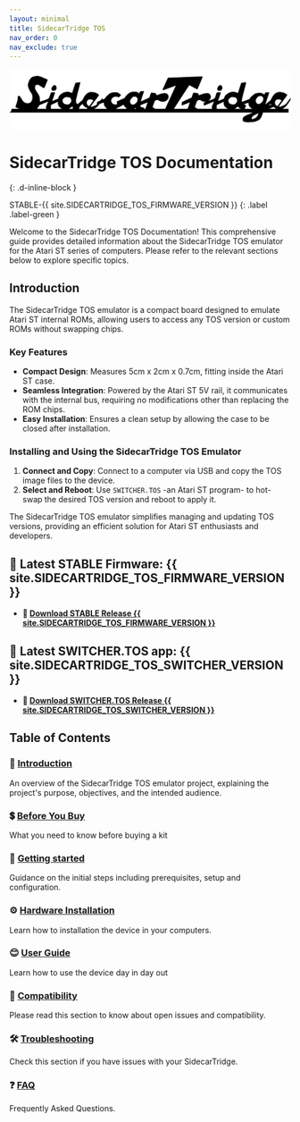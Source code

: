 ```yaml
---
layout: minimal
title: SidecarTridge TOS
nav_order: 0
nav_exclude: true
---
```



![SidecarTridge TOS](/assets/images/SIDECARTRIDGE_TEXT_1920x416_BLACK.png)

# SidecarTridge TOS Documentation 
{: .d-inline-block }

STABLE-{{ site.SIDECARTRIDGE_TOS_FIRMWARE_VERSION }}
{: .label .label-green }

Welcome to the SidecarTridge TOS Documentation! This comprehensive guide provides detailed information about the SidecarTridge TOS emulator for the Atari ST series of computers. Please refer to the relevant sections below to explore specific topics.

## Introduction

The SidecarTridge TOS emulator is a compact board designed to emulate Atari ST internal ROMs, allowing users to access any TOS version or custom ROMs without swapping chips.

### Key Features

- **Compact Design**: Measures 5cm x 2cm x 0.7cm, fitting inside the Atari ST case.
- **Seamless Integration**: Powered by the Atari ST 5V rail, it communicates with the internal bus, requiring no modifications other than replacing the ROM chips.
- **Easy Installation**: Ensures a clean setup by allowing the case to be closed after installation.

### Installing and Using the SidecarTridge TOS Emulator

1. **Connect and Copy**: Connect to a computer via USB and copy the TOS image files to the device.
2. **Select and Reboot**: Use `SWITCHER.TOS` -an Atari ST program- to hot-swap the desired TOS version and reboot to apply it.

The SidecarTridge TOS emulator simplifies managing and updating TOS versions, providing an efficient solution for Atari ST enthusiasts and developers.

## 🚀 Latest STABLE Firmware: {{ site.SIDECARTRIDGE_TOS_FIRMWARE_VERSION }}
* **💾 [Download STABLE Release {{ site.SIDECARTRIDGE_TOS_FIRMWARE_VERSION }}](https://sidecartridge.com/downloads)**

## 🚀 Latest SWITCHER.TOS app: {{ site.SIDECARTRIDGE_TOS_SWITCHER_VERSION }}
* **💾 [Download SWITCHER.TOS Release {{ site.SIDECARTRIDGE_TOS_SWITCHER_VERSION }}](https://sidecartridge.com/downloads)**

## Table of Contents

<h3>📘 <a href="/sidecartridge-tos/introduction/">Introduction</a></h3>
<p>An overview of the SidecarTridge TOS emulator project, explaining the project's purpose, objectives, and the intended audience.</p>

<h3>💲 <a href="/sidecartridge-tos/before-buy/">Before You Buy</a></h3>
<p>What you need to know before buying a kit</p>

<h3>🚀 <a href="/sidecartridge-tos/getting-started/">Getting started</a></h3>
<p>Guidance on the initial steps including prerequisites, setup and configuration.</p>

<h3>⚙️ <a href="/sidecartridge-tos/hardware-installation/">Hardware Installation</a></h3>
<p>Learn how to installation the device in your computers.</p>

<h3>😊 <a href="/sidecartridge-tos/user-guide/">User Guide</a></h3>
<p>Learn how to use the device day in day out</p>

<h3>🤝 <a href="/sidecartridge-tos/compatibility/">Compatibility</a></h3>
<p>Please read this section to know about open issues and compatibility.</p>

<h3>🛠️ <a href="/sidecartridge-tos/troubleshooting/">Troubleshooting</a></h3>
<p>Check this section if you have issues with your SidecarTridge.</p>

<h3>❓ <a href="/sidecartridge-tos/faq/">FAQ</a></h3>
<p>Frequently Asked Questions.</p>

